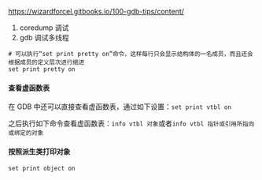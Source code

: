 https://wizardforcel.gitbooks.io/100-gdb-tips/content/

1. coredump 调试
2. gdb 调试多线程

```shell
# 可以执行“set print pretty on”命令，这样每行只会显示结构体的一名成员，而且还会根据成员的定义层次进行缩进
set print pretty on
```

#### 查看虚函数表

在 GDB 中还可以直接查看虚函数表，通过如下设置：`set print vtbl on`

之后执行如下命令查看虚函数表：`info vtbl 对象`或者`info vtbl 指针或引用所指向或绑定的对象`



#### 按照派生类打印对象

```
set print object on
```
